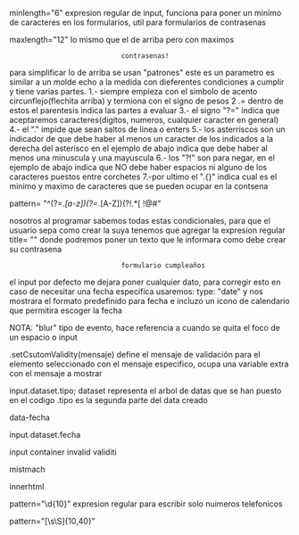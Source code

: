 minlength="6" expresion regular de input, funciona para poner un minimo de caracteres en los formularios, util para formularios de contrasenas  

maxlength="12" lo mismo que el de arriba pero con maximos 

                                contrasenas! 

para simplificar lo de arriba se usan "patrones" este es un parametro es similar a un molde echo a la medida con dieferentes condiciones a cumplir y tiene varias partes.
1.-  siempre empieza con el simbolo de acento circunflejo(flechita arriba) y termiona con el signo de pesos
2 .=  dentro de estos el parentesis indica las partes a evaluar
3.- el signo "?=" indica que aceptaremos caracteres(digitos, numeros, cualquier caracter en general)
4.- el "." impide que sean saltos de linea o enters 
5.- los asterriscos son un indicador de que debe haber al menos un caracter de los indicados a la derecha del asterisco en el ejemplo de abajo indica que debe haber al menos una minuscula y una mayuscula 
6.- los "?!" son para negar, en el ejemplo de abajo indica que NO debe haber espacios ni alguno de los caracteres puestos entre corchetes
7.-por ultimo el ".{}" indica cual es el minimo y maximo de caracteres que se pueden ocupar en la contsena 


pattern= "^(?=.*[a-z])(?=.*[A-Z])(?!.*[ !@#$%^&*()_+]).{6,12}$"

nosotros al programar sabemos todas estas condicionales, para que el usuario sepa como crear la suya tenemos que agregar la expresion regular title= "" donde podremos poner un texto que le informara como debe crear su contrasena


                                formulario cumpleaños

el input por defecto me dejara poner cualquier dato, para corregir esto en caso de necesitar una fecha especifica usaremos: type: "date" y nos mostrara el formato predefinido para fecha e incluzo un icono de calendario que permitira escoger la fecha

NOTA: "blur" tipo de evento, hace referencia a cuando se quita el foco de un espacio o input

.setCsutomValidity(mensaje) define el mensaje de validación para el elemento seleccionado con el mensaje especifico, ocupa una variable extra con el mensaje a mostrar 

input.dataset.tipo; dataset representa el arbol de datas que se han puesto en el codigo .tipo es la segunda parte del data creado

 data-fecha

 input.dataset.fecha

 input container invalid
 validiti

 mistmach

 innerhtml

 pattern="\d{10}" expresion regular para escribir solo nuimeros telefonicos


pattern="[\s\S]{10,40}"


 